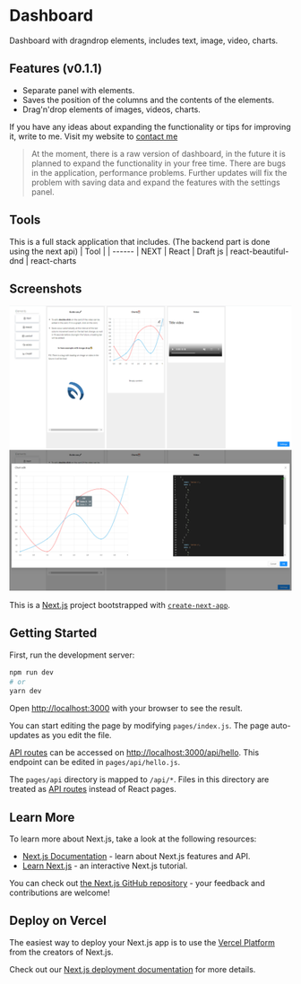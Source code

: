 # Dashboard

Dashboard with dragndrop elements, includes text, image, video, charts.

## Features (v0.1.1)

- Separate panel with elements.
- Saves the position of the columns and the contents of the elements.
- Drag'n'drop elements of images, videos, charts.

If you have any ideas about expanding the functionality or tips for improving it, write to me. Visit my website to 
[contact me](https://sieugene.vercel.app/)

> At the moment, there is a raw version of dashboard, 
> in the future it is planned to expand the functionality 
> in your free time. There are bugs in the application, performance problems.
> Further updates will fix the problem with saving data and expand the features with the settings panel.

## Tools
This is a full stack application that includes. (The backend part is done using the next api)
| Tool |
| ------ 
| NEXT 
| React 
| Draft js 
| react-beautiful-dnd 
| react-charts
## Screenshots
![Preview dashboard](https://github.com/sieugene/dashboard/blob/master/public/gh/1.jpg?raw=true)
![Preview dashboard2](https://github.com/sieugene/dashboard/blob/master/public/gh/2.jpg?raw=true)

This is a [Next.js](https://nextjs.org/) project bootstrapped with [`create-next-app`](https://github.com/vercel/next.js/tree/canary/packages/create-next-app).

## Getting Started

First, run the development server:

```bash
npm run dev
# or
yarn dev
```

Open [http://localhost:3000](http://localhost:3000) with your browser to see the result.

You can start editing the page by modifying `pages/index.js`. The page auto-updates as you edit the file.

[API routes](https://nextjs.org/docs/api-routes/introduction) can be accessed on [http://localhost:3000/api/hello](http://localhost:3000/api/hello). This endpoint can be edited in `pages/api/hello.js`.

The `pages/api` directory is mapped to `/api/*`. Files in this directory are treated as [API routes](https://nextjs.org/docs/api-routes/introduction) instead of React pages.

## Learn More

To learn more about Next.js, take a look at the following resources:

- [Next.js Documentation](https://nextjs.org/docs) - learn about Next.js features and API.
- [Learn Next.js](https://nextjs.org/learn) - an interactive Next.js tutorial.

You can check out [the Next.js GitHub repository](https://github.com/vercel/next.js/) - your feedback and contributions are welcome!

## Deploy on Vercel

The easiest way to deploy your Next.js app is to use the [Vercel Platform](https://vercel.com/new?utm_medium=default-template&filter=next.js&utm_source=create-next-app&utm_campaign=create-next-app-readme) from the creators of Next.js.

Check out our [Next.js deployment documentation](https://nextjs.org/docs/deployment) for more details.
